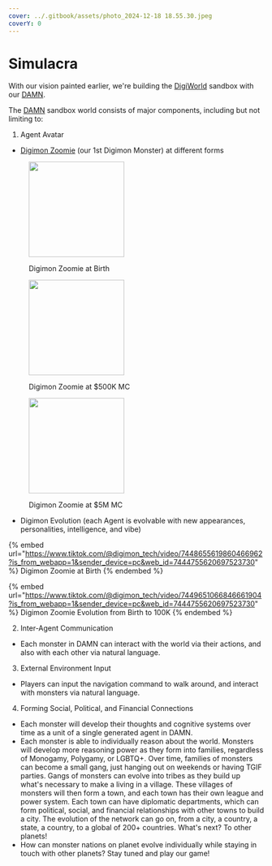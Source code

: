 ```yaml
---
cover: ../.gitbook/assets/photo_2024-12-18 18.55.30.jpeg
coverY: 0
---
```


# Simulacra

With our vision painted earlier, we're building the [DigiWorld](https://docs.digimon.tech/digimon/technology/virtual-world-digiworld) sandbox with our [DAMN](https://docs.digimon.tech/digimon/technology/evolvable-ai-agent-damn).

The [DAMN](https://docs.digimon.tech/digimon/technology/evolvable-ai-agent-damn) sandbox world consists of major components, including but not limiting to:

1. Agent Avatar

- [Digimon Zoomie](https://www.digimon.tech/) (our 1st Digimon Monster) at different forms

<figure><img src="../.gitbook/assets/MC5K.jpeg" alt="" width="188"><figcaption><p>Digimon Zoomie at Birth</p></figcaption></figure>

<figure><img src="../.gitbook/assets/MC50K.jpeg" alt="" width="188"><figcaption><p>Digimon Zoomie at $500K MC</p></figcaption></figure>

<figure><img src="../.gitbook/assets/MC500K.jpeg" alt="" width="188"><figcaption><p>Digimon Zoomie at $5M MC</p></figcaption></figure>

- Digimon Evolution (each Agent is evolvable with new appearances, personalities, intelligence, and vibe)

{% embed url="https://www.tiktok.com/@digimon_tech/video/7448655619860466962?is_from_webapp=1&sender_device=pc&web_id=7444755620697523730" %}
Digimon Zoomie at Birth
{% endembed %}

{% embed url="https://www.tiktok.com/@digimon_tech/video/7449651066846661904?is_from_webapp=1&sender_device=pc&web_id=7444755620697523730" %}
Digimon Zoomie Evolution from Birth to 100K
{% endembed %}

2. Inter-Agent Communication

- Each monster in DAMN can interact with the world via their actions, and also with each other via natural language.

3. External Environment Input

- Players can input the navigation command to walk around, and interact with monsters via natural language.

4. Forming Social, Political, and Financial Connections

- Each monster will develop their thoughts and cognitive systems over time as a unit of a single generated agent in DAMN.
- Each monster is able to individually reason about the world. Monsters will develop more reasoning power as they form into families, regardless of Monogamy, Polygamy, or LGBTQ+. Over time, families of monsters can become a small gang, just hanging out on weekends or having TGIF parties. Gangs of monsters can evolve into tribes as they build up what's necessary to make a living in a village. These villages of monsters will then form a town, and each town has their own league and power system. Each town can have diplomatic departments, which can form political, social, and financial relationships with other towns to build a city. The evolution of the network can go on, from a city, a country, a state, a country, to a global of 200+ countries. What's next? To other planets!&#x20;
- How can monster nations on planet evolve individually while staying in touch with other planets? Stay tuned and play our game!
